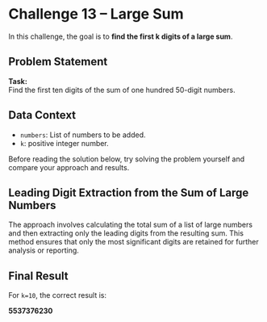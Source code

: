 # Challenge 13 – Large Sum

In this challenge, the goal is to **find the first k digits of a large sum**.

## Problem Statement

**Task:**  
Find the first ten digits of the sum of one hundred 50-digit numbers.

## Data Context

- `numbers`: List of numbers to be added.
- `k`: positive integer number.

Before reading the solution below, try solving the problem yourself and compare your approach and results.

## Leading Digit Extraction from the Sum of Large Numbers

The approach involves calculating the total sum of a list of large numbers and then extracting only the leading digits from the resulting sum. This method ensures that only the most significant digits are retained for further analysis or reporting.

## Final Result

For `k=10`, the correct result is:

**5537376230**